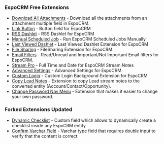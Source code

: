 ### EspoCRM Free Extensions

- [Download All Attachments](https://github.com/Kharg/download-all-attachments) - Download all the attachments from an attachment multiple field in EspoCRM.
- [Link Button](https://github.com/Kharg/link-button) - Button field for EspoCRM
- [RSS Dashlet](https://github.com/Kharg/rss-dashlet) - RSS Dashlet for EspoCRM
- [Manual Scheduled Job](https://github.com/Kharg/manual-scheduled-job) - Run EspoCRM Scheduled Jobs Manually
- [Last Viewed Dashlet](https://github.com/Kharg/last-viewed-dashlet) - Last Viewed Dashlet Extension for EspoCRM
- [File Sharing](https://github.com/Kharg/file-sharing) - FileSharing Extension for EspoCRM
- [Email Filters](https://github.com/Kharg/email-filters) - Read/Unread and Important/Not Important Email filters for EspoCRM.
- [Stream Pro](https://github.com/Kharg/stream-pro) - Full Time and Date for EspoCRM Stream Notes
- [Advanced Settings](https://github.com/Kharg/advanced-settings) - Advanced Settings for EspoCRM.
- [Custom Login](https://github.com/Kharg/custom-login) - Custom Login Background Extension for EspoCRM
- [Copy Lead Notes](https://github.com/Kharg/copy-lead-notes) - Extension to copy Lead stream notes to the converted entity (Account/Contact/Opportunity).
- [Change Password Nav Menu](https://github.com/Kharg/change-password-nav-menu) - Extension that makes it easier to change your own password.
  
### Forked Extensions Updated

- [Dynamic Checklist](https://github.com/Kharg/dynamic-checklist-for-espocrm) - Custom field which allows to dynamically create a checklist inside any EspoCRM entity
- [Confirm Varchar Field](https://github.com/Kharg/confirm-varchar-field-for-espocrm) - Varchar type field that requires double input to verify that the content is correct

